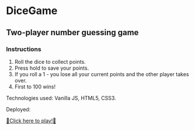 # DiceGame

## Two-player number guessing game

### Instructions

1. Roll the dice to collect points.
2. Press hold to save your points.
3. If you roll a 1 - you lose all your current points and the other player takes over.
4. First to 100 wins!

Technologies used: Vanilla JS, HTML5, CSS3.

Deployed:

[🎲Click here to play!🎲](https://maltawebdev.github.io/DiceGame/)
